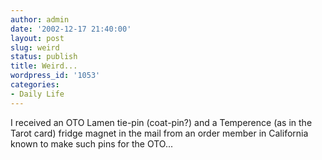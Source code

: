 ```yaml
---
author: admin
date: '2002-12-17 21:40:00'
layout: post
slug: weird
status: publish
title: Weird...
wordpress_id: '1053'
categories:
- Daily Life
---
```


I received an OTO Lamen tie-pin (coat-pin?) and a Temperence (as in the
Tarot card) fridge magnet in the mail from an order member in California
known to make such pins for the OTO...
